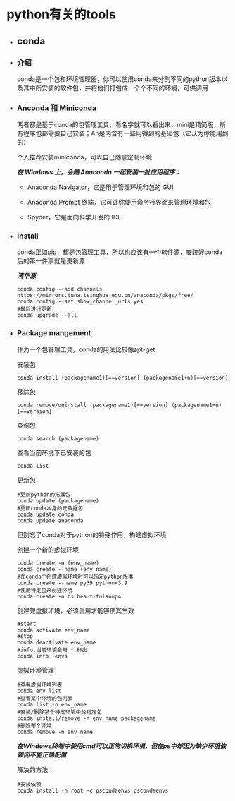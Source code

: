 # python有关的tools

- ## conda

- ### 介绍

    conda是一个包和环境管理器，你可以使用conda来分割不同的python版本以及其中所安装的软件包，并将他们打包成一个个不同的环境，可供调用

- ### Anconda 和 Miniconda

    两者都是基于conda的包管理工具，看名字就可以看出来，mini是精简版，所有程序包都需要自己安装；An是内含有一些用得到的基础包（它认为你能用到的）

    个人推荐安装miniconda，可以自己随意定制环境

    ***在 Windows 上，会随 Anaconda 一起安装一批应用程序：***

  - Anaconda Navigator，它是用于管理环境和包的 GUI

  - Anaconda Prompt 终端，它可让你使用命令行界面来管理环境和包

  - Spyder，它是面向科学开发的 IDE

- ### install

    conda正如pip，都是包管理工具，所以也应该有一个软件源，安装好conda后的第一件事就是更新源

    ***清华源***

    ```shell
    conda config --add channels https://mirrors.tuna.tsinghua.edu.cn/anaconda/pkgs/free/
    conda config --set show_channel_urls yes
    #最后进行更新
    conda upgrade --all
    ```

- ### Package mangement

    作为一个包管理工具，conda的用法比较像apt-get

    安装包

    ```shell
    conda install (packagename1)[==version] (packagename1+n)[==version]
    ```

    移除包

    ```shell
    conda remove/uninstall (packagename1)[==version] (packagename1+n)[==version]
    ```

    查询包

    ```shell
    conda search (packagename)
    ```

    查看当前环境下已安装的包

    ```shell
    conda list
    ```

    更新包

    ```shell
    #更新python的拓展包
    conda update (packagename)
    #更新conda本身的元数据包
    conda update conda
    conda update anaconda
    ```

    但别忘了conda对于python的特殊作用，构建虚拟环境

    创建一个新的虚拟环境

    ```shell
    conda create -n (env_name)
    conda create --name (env_name)
    #在conda中创建虚拟环境时可以指定python版本
    conda create --name py39 python=3.9
    #使用特定包来创建环境
    conda create -n bs beautifulsoup4
    ```

    创建完虚拟环境，必须启用才能够使其生效

    ```shell
    #start
    conda activate env_name
    #stop
    conda deactivate env_name
    #info,当前环境会用 * 标出
    conda info -envs
    ```

    虚拟环境管理

    ```shell
    #查看虚拟环境列表
    conda env list
    #查看某个环境的包列表
    conda list -n env_name
    #安装/删除某个特定环境中的指定包
    conda install/remove -n env_name packagename
    #删除整个环境
    conda remove -n env_name
    ```

    ***在Windows终端中使用cmd可以正常切换环境，但在ps中却因为缺少环境依赖而不能正确配置***

    解决的方法：

    ```shell
    #安装依赖
    conda install -n root -c pscondaenvs pscondaenvs
    ```
